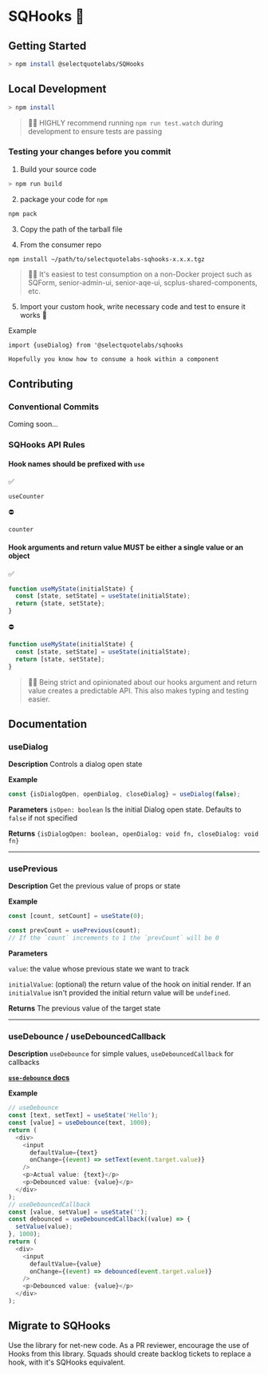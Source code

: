 # SQHooks 🎣

## Getting Started

```bash
> npm install @selectquotelabs/SQHooks
```

## Local Development

```bash
> npm install
```

> 🧙‍♂️ HIGHLY recommend running `npm run test.watch` during development to ensure tests are passing

### Testing your changes before you commit

1. Build your source code

```bash
> npm run build
```

2. package your code for `npm`

```bash
npm pack
```

3. Copy the path of the tarball file

4. From the consumer repo

```bash
npm install ~/path/to/selectquotelabs-sqhooks-x.x.x.tgz
```

> 🧙‍♂️ It's easiest to test consumption on a non-Docker project such as SQForm, senior-admin-ui, senior-aqe-ui, scplus-shared-components, etc.

5. Import your custom hook, write necessary code and test to ensure it works 🚀

Example

```javscript
import {useDialog} from '@selectquotelabs/sqhooks

Hopefully you know how to consume a hook within a component
```

## Contributing

### Conventional Commits

Coming soon...

### SQHooks API Rules

#### Hook names should be prefixed with `use`

✅

`useCounter`

⛔️

`counter`

#### Hook arguments and return value MUST be either a single value or an object

✅

```javascript
function useMyState(initialState) {
  const [state, setState] = useState(initialState);
  return {state, setState};
}
```

⛔️

```javascript
function useMyState(initialState) {
  const [state, setState] = useState(initialState);
  return [state, setState];
}
```

> 🧙‍♂️ Being strict and opinionated about our hooks argument and return value creates a predictable API. This also makes typing and testing easier.

## Documentation

### useDialog

**Description** Controls a dialog open state

**Example**

```javascript
const {isDialogOpen, openDialog, closeDialog} = useDialog(false);
```

**Parameters**
`isOpen: boolean` Is the initial Dialog open state. Defaults to `false` if not specified

**Returns** `{isDialogOpen: boolean, openDialog: void fn, closeDialog: void fn}`

---

### usePrevious

**Description** Get the previous value of props or state

**Example**

```javascript
const [count, setCount] = useState(0);

const prevCount = usePrevious(count);
// If the `count` increments to 1 the `prevCount` will be 0
```

**Parameters**

`value`: the value whose previous state we want to track

`initialValue`: (optional) the return value of the hook on initial render. If an `initialValue` isn't provided the initial return value will be `undefined`.

**Returns** The previous value of the target state

---

### useDebounce / useDebouncedCallback

**Description** `useDebounce` for simple values, `useDebouncedCallback` for callbacks

**[`use-debounce` docs](https://github.com/xnimorz/use-debounce#readme)**

**Example**

```javascript
// useDebounce
const [text, setText] = useState('Hello');
const [value] = useDebounce(text, 1000);
return (
  <div>
    <input
      defaultValue={text}
      onChange={(event) => setText(event.target.value)}
    />
    <p>Actual value: {text}</p>
    <p>Debounced value: {value}</p>
  </div>
);
// useDebouncedCallback
const [value, setValue] = useState('');
const debounced = useDebouncedCallback((value) => {
  setValue(value);
}, 1000);
return (
  <div>
    <input
      defaultValue={value}
      onChange={(event) => debounced(event.target.value)}
    />
    <p>Debounced value: {value}</p>
  </div>
);
```

## Migrate to SQHooks

Use the library for net-new code. As a PR reviewer, encourage the use of Hooks from this library. Squads should create backlog tickets to replace a hook, with it's SQHooks equivalent.

